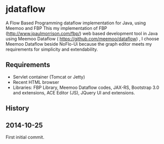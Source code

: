 jdataflow
=========

A Flow Based Programming dataflow implementation for Java, using Meemoo and FBP
This my implementation of FBP (http://www.jpaulmorrison.com/fbp/) web based development tool in Java using Meemoo Dataflow ( https://github.com/meemoo/dataflow) , I choose Meemoo Dataflow beside NoFlo-Ui because the graph editor meets my requirements for simplicity and extendability.

Requirements
------------
- Servlet container (Tomcat or Jetty)
- Recent HTML browser
- Libraries: FBP Library, Meemoo Dataflow codes, JAX-RS, Bootstrap 3.0 and extensions, ACE Editor (JS), JQuery UI and extensions. 


History
--------
2014-10-25
-----------
First initial commit.

